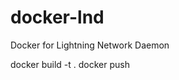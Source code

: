 # docker-lnd
Docker for Lightning Network Daemon 

docker build -t <docker tag name> .
docker push <docker tag name>

